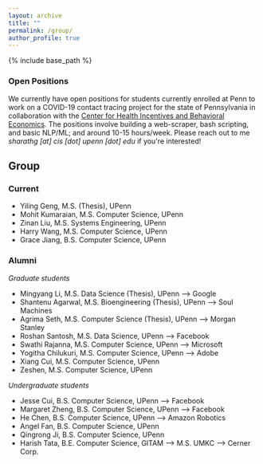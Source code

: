 ```yaml
---
layout: archive
title: ""
permalink: /group/
author_profile: true
---
```


{% include base_path %}

### Open Positions 
We currently have open positions for students currently enrolled at Penn to work on a COVID-19 contact tracing project for the state of Pennsylvania in collaboration with the [Center for Health Incentives and Behavioral Economics](https://chibe.upenn.edu/). The positions involve building a web-scraper, bash scripting, and basic NLP/ML; and around 10-15 hours/week. Please reach out to me *sharathg [at] cis [dot] upenn [dot] edu* if you're interested!  

## Group
### Current
+ Yiling Geng, M.S. (Thesis), UPenn
+ Mohit Kumaraian, M.S. Computer Science, UPenn
+ Zinan Liu, M.S. Systems Engineering, UPenn
+ Harry Wang, M.S. Computer Science, UPenn
+ Grace Jiang, B.S. Computer Science, UPenn 

### Alumni
*Graduate students*
+ Mingyang Li, M.S. Data Science (Thesis), UPenn --> Google
+ Shantenu Agarwal, M.S. Bioengineering (Thesis), UPenn -->  Soul Machines
+ Agrima Seth, M.S. Computer Science (Thesis), UPenn --> Morgan Stanley 
+ Roshan Santosh, M.S. Data Science, UPenn --> Facebook
+ Swathi Rajanna, M.S. Computer Science, UPenn --> Microsoft
+ Yogitha Chilukuri, M.S. Computer Science, UPenn --> Adobe
+ Xiang Cui, M.S. Computer Science, UPenn
+ Zeshen, M.S. Computer Science, UPenn

*Undergraduate students*
+ Jesse Cui, B.S. Computer Science, UPenn --> Facebook 
+ Margaret Zheng, B.S. Computer Science, UPenn --> Facebook 
+ He Chen, B.S. Computer Science, UPenn --> Amazon Robotics
+ Angel Fan, B.S. Computer Science, UPenn 
+ Qingrong Ji, B.S. Computer Science, UPenn
+ Harish Tata, B.E. Computer Science, GITAM --> M.S. UMKC --> Cerner Corp.
